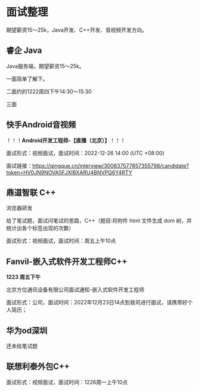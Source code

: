 # 面试整理

期望薪资15～25k，Java开发、C++开发、音视频开发方向。

## 睿企 Java

Java服务端，期望薪资15～25k。

一面简单了解下。

二面约的1222周四下午14:30～15:30

三面

## 快手Android音视频

！！！**Android开发工程师-【直播（北京）】**！！！

面试形式：视频面试，面试时间：2022-12-26 14:00 (UTC +08:00)

面试链接：https://qingque.cn/interview/300637577857355798/candidate?token=HV0JN9NOVA5FJXIBXARU4BNVPQ6Y4RTY

## 鼎道智联 C++

浏览器研发

给了笔试题，面试问笔试的思路，C++（题目:将附件 html 文件生成 dom 树，并统计出各个标签出现的次数）

面试形式：视频面试，面试时间：周五上午10点

## Fanvil-嵌入式软件开发工程师C++

**1223 周五下午**

北京方位通讯设备有限公司面试通知-嵌入式软件开发工程师

面试形式：公司，面试时间：2022年12月23日14点到我司进行面试，请携带好个人简历；

## 华为od深圳

还未给笔试题

## 联想利泰外包C++

面试形式：视频面试，面试时间：1226周一上午10点



